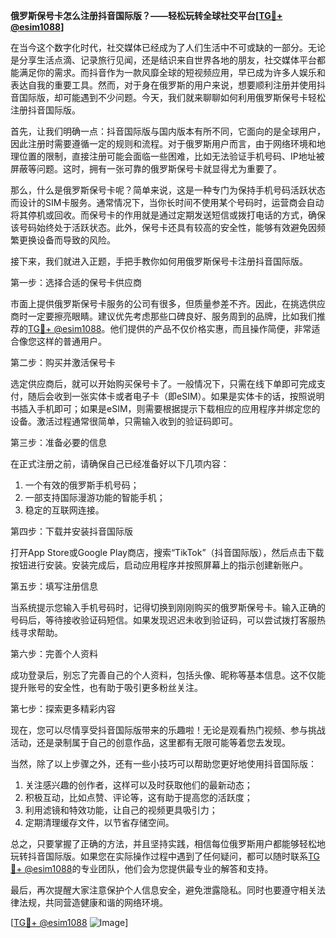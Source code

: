 **俄罗斯保号卡怎么注册抖音国际版？——轻松玩转全球社交平台[[TG💪+ @esim1088](https://t.me/s/esim1088)]**

在当今这个数字化时代，社交媒体已经成为了人们生活中不可或缺的一部分。无论是分享生活点滴、记录旅行见闻，还是结识来自世界各地的朋友，社交媒体平台都能满足你的需求。而抖音作为一款风靡全球的短视频应用，早已成为许多人娱乐和表达自我的重要工具。然而，对于身在俄罗斯的用户来说，想要顺利注册并使用抖音国际版，却可能遇到不少问题。今天，我们就来聊聊如何利用俄罗斯保号卡轻松注册抖音国际版。

首先，让我们明确一点：抖音国际版与国内版本有所不同，它面向的是全球用户，因此注册时需要遵循一定的规则和流程。对于俄罗斯用户而言，由于网络环境和地理位置的限制，直接注册可能会面临一些困难，比如无法验证手机号码、IP地址被屏蔽等问题。这时，拥有一张可靠的俄罗斯保号卡就显得尤为重要了。

那么，什么是俄罗斯保号卡呢？简单来说，这是一种专门为保持手机号码活跃状态而设计的SIM卡服务。通常情况下，当你长时间不使用某个号码时，运营商会自动将其停机或回收。而保号卡的作用就是通过定期发送短信或拨打电话的方式，确保该号码始终处于活跃状态。此外，保号卡还具有较高的安全性，能够有效避免因频繁更换设备而导致的风险。

接下来，我们就进入正题，手把手教你如何用俄罗斯保号卡注册抖音国际版。

第一步：选择合适的保号卡供应商

市面上提供俄罗斯保号卡服务的公司有很多，但质量参差不齐。因此，在挑选供应商时一定要擦亮眼睛。建议优先考虑那些口碑良好、服务周到的品牌，比如我们推荐的[TG💪+ @esim1088](https://t.me/s/esim1088)。他们提供的产品不仅价格实惠，而且操作简便，非常适合像您这样的普通用户。

第二步：购买并激活保号卡

选定供应商后，就可以开始购买保号卡了。一般情况下，只需在线下单即可完成支付，随后会收到一张实体卡或者电子卡（即eSIM）。如果是实体卡的话，按照说明书插入手机即可；如果是eSIM，则需要根据提示下载相应的应用程序并绑定您的设备。激活过程通常很简单，只需输入收到的验证码即可。

第三步：准备必要的信息

在正式注册之前，请确保自己已经准备好以下几项内容：
1. 一个有效的俄罗斯手机号码；
2. 一部支持国际漫游功能的智能手机；
3. 稳定的互联网连接。

第四步：下载并安装抖音国际版

打开App Store或Google Play商店，搜索“TikTok”（抖音国际版），然后点击下载按钮进行安装。安装完成后，启动应用程序并按照屏幕上的指示创建新账户。

第五步：填写注册信息

当系统提示您输入手机号码时，记得切换到刚刚购买的俄罗斯保号卡。输入正确的号码后，等待接收验证码短信。如果发现迟迟未收到验证码，可以尝试拨打客服热线寻求帮助。

第六步：完善个人资料

成功登录后，别忘了完善自己的个人资料，包括头像、昵称等基本信息。这不仅能提升账号的安全性，也有助于吸引更多粉丝关注。

第七步：探索更多精彩内容

现在，您可以尽情享受抖音国际版带来的乐趣啦！无论是观看热门视频、参与挑战活动，还是录制属于自己的创意作品，这里都有无限可能等着您去发现。

当然，除了以上步骤之外，还有一些小技巧可以帮助您更好地使用抖音国际版：

1. 关注感兴趣的创作者，这样可以及时获取他们的最新动态；
2. 积极互动，比如点赞、评论等，这有助于提高您的活跃度；
3. 利用滤镜和特效功能，让自己的视频更具吸引力；
4. 定期清理缓存文件，以节省存储空间。

总之，只要掌握了正确的方法，并且坚持实践，相信每位俄罗斯用户都能够轻松地玩转抖音国际版。如果您在实际操作过程中遇到了任何疑问，都可以随时联系[TG💪+ @esim1088](https://t.me/s/esim1088)的专业团队，他们会为您提供最专业的解答和支持。

最后，再次提醒大家注意保护个人信息安全，避免泄露隐私。同时也要遵守相关法律法规，共同营造健康和谐的网络环境。

[[TG💪+ @esim1088](https://t.me/s/esim1088) ![Image](https://i.postimg.cc/4NQfJmqS/Snipaste-2025-05-13-00-14-12.png)]
